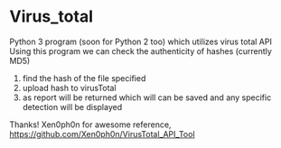 # Virus_total
Python 3 program (soon for Python 2 too) which utilizes virus total API 
Using this program we can check the authenticity of
hashes (currently MD5) 
1. find the hash of the file specified
2. upload hash to virusTotal
3. as report will be returned which will can be saved
 and any specific detection will be displayed
 
 Thanks! Xen0ph0n for awesome reference, 
 https://github.com/Xen0ph0n/VirusTotal_API_Tool

